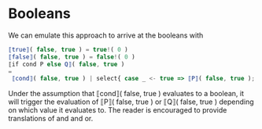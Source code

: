 # Booleans

We can emulate this approach to arrive at the booleans with
```javascript
⟦true⟧( false, true ) = true!( 0 )
⟦false⟧( false, true ) = false!( 0 )
⟦if cond P else Q⟧( false, true ) 
= 
 ⟦cond⟧( false, true ) | select{ case _ <- true => ⟦P⟧( false, true ); case _ <- false => ⟦Q⟧( false, true ) }
```
Under the assumption that ⟦cond⟧( false, true ) evaluates to a boolean, it will trigger the evaluation of ⟦P⟧( false, true ) or ⟦Q⟧( false, true ) depending on which value it evaluates to. The reader is encouraged to provide translations of and and or.
